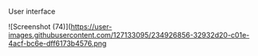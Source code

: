 User interface 

![Screenshot (74)](https://user-images.githubusercontent.com/127133095/234926856-32932d20-c01e-4acf-bc6e-dff6173b4576.png